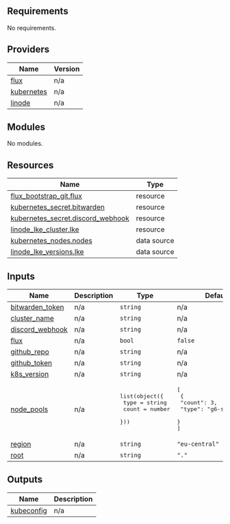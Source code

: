 <!-- BEGIN_TF_DOCS -->
## Requirements

No requirements.

## Providers

| Name | Version |
|------|---------|
| <a name="provider_flux"></a> [flux](#provider\_flux) | n/a |
| <a name="provider_kubernetes"></a> [kubernetes](#provider\_kubernetes) | n/a |
| <a name="provider_linode"></a> [linode](#provider\_linode) | n/a |

## Modules

No modules.

## Resources

| Name | Type |
|------|------|
| [flux_bootstrap_git.flux](https://registry.terraform.io/providers/fluxcd/flux/latest/docs/resources/bootstrap_git) | resource |
| [kubernetes_secret.bitwarden](https://registry.terraform.io/providers/hashicorp/kubernetes/latest/docs/resources/secret) | resource |
| [kubernetes_secret.discord_webhook](https://registry.terraform.io/providers/hashicorp/kubernetes/latest/docs/resources/secret) | resource |
| [linode_lke_cluster.lke](https://registry.terraform.io/providers/linode/linode/latest/docs/resources/lke_cluster) | resource |
| [kubernetes_nodes.nodes](https://registry.terraform.io/providers/hashicorp/kubernetes/latest/docs/data-sources/nodes) | data source |
| [linode_lke_versions.lke](https://registry.terraform.io/providers/linode/linode/latest/docs/data-sources/lke_versions) | data source |

## Inputs

| Name | Description | Type | Default | Required |
|------|-------------|------|---------|:--------:|
| <a name="input_bitwarden_token"></a> [bitwarden\_token](#input\_bitwarden\_token) | n/a | `string` | n/a | yes |
| <a name="input_cluster_name"></a> [cluster\_name](#input\_cluster\_name) | n/a | `string` | n/a | yes |
| <a name="input_discord_webhook"></a> [discord\_webhook](#input\_discord\_webhook) | n/a | `string` | n/a | yes |
| <a name="input_flux"></a> [flux](#input\_flux) | n/a | `bool` | `false` | no |
| <a name="input_github_repo"></a> [github\_repo](#input\_github\_repo) | n/a | `string` | n/a | yes |
| <a name="input_github_token"></a> [github\_token](#input\_github\_token) | n/a | `string` | n/a | yes |
| <a name="input_k8s_version"></a> [k8s\_version](#input\_k8s\_version) | n/a | `string` | n/a | yes |
| <a name="input_node_pools"></a> [node\_pools](#input\_node\_pools) | n/a | <pre>list(object({<br/>    type  = string<br/>    count = number<br/>  }))</pre> | <pre>[<br/>  {<br/>    "count": 3,<br/>    "type": "g6-standard-2"<br/>  }<br/>]</pre> | no |
| <a name="input_region"></a> [region](#input\_region) | n/a | `string` | `"eu-central"` | no |
| <a name="input_root"></a> [root](#input\_root) | n/a | `string` | `"."` | no |

## Outputs

| Name | Description |
|------|-------------|
| <a name="output_kubeconfig"></a> [kubeconfig](#output\_kubeconfig) | n/a |
<!-- END_TF_DOCS -->